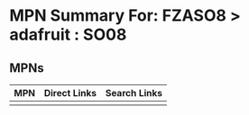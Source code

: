 



# MPN Summary For: FZASO8 > adafruit : SO08

## MPNs
  

|MPN|Direct Links|Search Links|
| :--- | :--- | :--- |
||||
